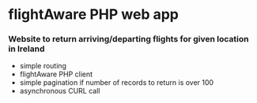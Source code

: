 # flightAware PHP web app
### Website to return arriving/departing flights for given location in Ireland

- simple routing
- flightAware PHP client
- simple pagination if number of records to return is over 100
- asynchronous CURL call
